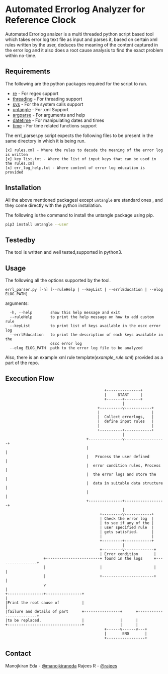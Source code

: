# Automated Errorlog Analyzer for Reference Clock

Automated Errorlog analzer is a multi threaded python script based tool which takes error log text file as input and parses it,
based on certain xml rules written by the user, deduces the meaning of the content captured in the error log and it also does a
root cause analysis to find the exact problem  within no-time.

## Requirements

The following are the python packages required for the script to run.

* [re](https://docs.python.org/3/library/re.html) - For regex support
* [threading](https://docs.python.org/3/library/threading.html) - For threading support
* [sys](https://docs.python.org/2/library/sys.html) - For the system calls support
* [untangle](https://untangle.readthedocs.io/en/latest/) - For xml Support
* [argparse](https://docs.python.org/2/howto/argparse.html) - For arguments and help
* [datetime](https://docs.python.org/2/library/datetime.html) - For manipulating dates and times
* [time](https://docs.python.org/2/library/time.html) - For time related functions support

The errl_parser.py script expects the following files to be present in the same directory in which
it is being run.

```ascii
[x] rules.xml - Where the rules to decude the meaning of the error log is written
[x] key_list.txt - Where the list of input keys that can be used in the rules.xml
[x] err_log_help.txt - Where content of error log education is provided
```

## Installation

All the above mentioned packagesi except `untangle` are standard ones , and they come directly with the python
installation.

The following is the command to install the untangle package using pip.
```bash
pip3 install untangle --user
```

## Testedby

The tool is written and well tested,supported in python3.

## Usage

The following all the options supported by the tool.

``` ascii
errl_parser.py [-h] [--ruleHelp | --keyList | --errlEducation | --elog ELOG_PATH]
```

arguments:

```ascii
  -h, --help        show this help message and exit
  --ruleHelp        to print the help message on how to add custom rule
  --keyList         to print list of keys available in the oscc error log
  --errlEducation   to print the description of each keys available in the
                    oscc error log
  --elog ELOG_PATH  path to the error log file to be analyzed
```

Also, there is an example xml rule template(*example_rule.xml*) provided as a part of the repo.

## Execution Flow

```ascii
                                            +---------------+
                                            |     START     |
                                            +-------+-------+
                                                    |
                                         +----------v------------+
                                         |                       |
                                         |  Collect errorlogs,   |
                                         |  define input rules   |
                                         |                       |
                                         +----------+------------+
                                                    |
                                    +---------------v------------------+
                                    |                                  |
                                    |   Process the user defined       |
                                    |  error condition rules, Process  |
                                    |  the error logs and store the    |
                                    |  data in suitable data structure |
                                    |                                  |
                                    +---------------+------------------+
                                                    |
                                          +---------v------------+
                                          | Check the error log  |
                                          | to see if any of the |
                                          | user specified rule  |
                                          | gets satisfied.      |
                                          |                      |
                                          +---------+------------+
                                                    |
                                          +---------v-------------+
                                          | Error condition       |
                 +------------------------+ found in the logs     +-----------------+
                 |                        |                       |                 |
                 |                        +-----------------------+                 |
                 v                                                                  |
+----------------+----------------+                                                 |
|Print the root cause of          |                                                 |
|failure and details of part      +----------------+      +-------------------------+
|to be replaced.                  |                |      |
+---------------------------------+                |      |
                                            +------v------v---+
                                            |       END       |
                                            +-----------------+

```

## Contact

Manojkiran Eda - [@manojkiraneda](https://github.com/manojkiraneda)
Rajees R - [@rajees](https://github.com/rajez133)
